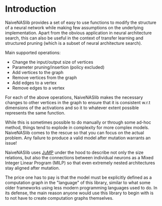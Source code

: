 
# Introduction

NaiveNASlib provides a set of easy to use functions to modify the structure of a neural network while making few assumptions on the 
underlying implementation. Apart from the obvious application in neural architecture search, this can also be useful in the context 
of transfer learning and structured pruning (which is a subset of neural architecture search).

Main supported operations:
* Change the input/output size of vertices
* Parameter pruning/insertion (policy excluded)
* Add vertices to the graph
* Remove vertices from the graph
* Add edges to a vertex
* Remove edges to a vertex

For each of the above operations, NaiveNASlib makes the necessary changes to other vertices in the graph to ensure that it 
is consistent w.r.t dimensions of the activations and so it to whatever extent possible represents the same function.

While this is sometimes possible to do manually or through some ad-hoc method, things tend to explode in complexity for 
more complex models. NaiveNASlib comes to the rescue so that you can focus on the actual problem. Any failure to produce a
valid model after mutation warrants an issue!

NaiveNASlib uses [JuMP](https://github.com/jump-dev/JuMP.jl) under the hood to describe not only the size relations, but also the
connections between individual neurons as a Mixed Integer Linear Program (MILP) so that even extremely nested architectures
stay aligned after mutation. 

The price one has to pay is that the model must be explicitly defined as a computation graph in the "language" of this library, 
similar to what some older frameworks using less modern programming languages used to do. In its defense, the main reason anyone
would use this library to begin with is to not have to create computation graphs themselves.
